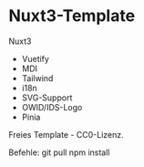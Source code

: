 # Nuxt3-Template
Nuxt3 
+ Vuetify 
+ MDI 
+ Tailwind
+ i18n
+ SVG-Support
+ OWID/IDS-Logo
+ Pinia

Freies Template - CC0-Lizenz.

Befehle:
git pull
npm install